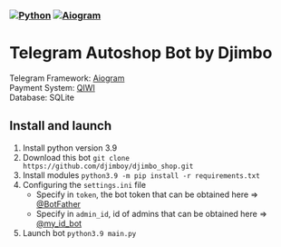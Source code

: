 ### [![Python](https://img.shields.io/badge/Python-3.9-blue)](https://www.python.org/downloads/release/python-399/)  [![Aiogram](https://img.shields.io/badge/aiogram-3.0.0b4-blue)](https://pypi.org/project/aiogram/) 

# Telegram Autoshop Bot by Djimbo

Telegram Framework: [Aiogram](https://github.com/aiogram/)                                      
Payment System: [QIWI](https://qiwi.com)                                      
Database: SQLite

## Install and launch
1. Install python version 3.9
2. Download this bot `git clone https://github.com/djimboy/djimbo_shop.git`
3. Install modules `python3.9 -m pip install -r requirements.txt`
4. Configuring the `settings.ini` file
    * Specify in `token`, the bot token that can be obtained here => [@BotFather](https://t.me/BOTFATHER)
    * Specify in `admin_id`, id of admins that can be obtained here => [@my_id_bot](https://t.me/MY_ID_BOT)
5. Launch bot `python3.9 main.py`
